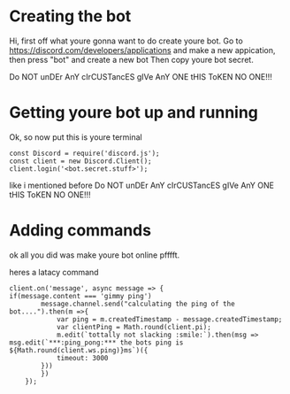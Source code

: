 # Creating the bot
Hi, first off what youre gonna want to do create youre bot. Go to https://discord.com/developers/applications and make a new appication, then press "bot" and create a new bot Then copy youre bot secret.

Do NOT unDEr AnY cIrCUSTancES gIVe AnY ONE tHIS ToKEN NO ONE!!!




# Getting youre bot up and running

Ok, so now put this is youre terminal 

```
const Discord = require('discord.js');
const client = new Discord.Client();
client.login('<bot.secret.stuff>');
```
like i mentioned before Do NOT unDEr AnY cIrCUSTancES gIVe AnY ONE tHIS ToKEN NO ONE!!!


# Adding commands

ok all you did was make youre bot online pfffft.

heres a latacy command


```
client.on('message', async message => {
if(message.content === 'gimmy ping')
        message.channel.send("calculating the ping of the bot....").then(m =>{
            var ping = m.createdTimestamp - message.createdTimestamp;
            var clientPing = Math.round(client.pi);
            m.edit(`tottally not slacking :smile:`).then(msg => msg.edit(`***:ping_pong:*** the bots ping is ${Math.round(client.ws.ping)}ms`)({
            timeout: 3000
        }))
        })
    });
```
